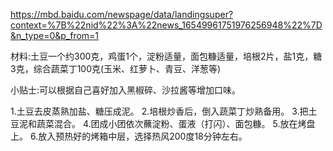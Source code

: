https://mbd.baidu.com/newspage/data/landingsuper?context=%7B%22nid%22%3A%22news_16549961751976256948%22%7D&n_type=0&p_from=1

材料:土豆一个约300克，鸡蛋1个，淀粉适量，面包糠适量，培根2片，盐1克，糖3克，综合蔬菜丁100克(玉米、红萝卜、青豆、洋葱等)

小贴士:可以根据自己喜好加入黑椒碎、沙拉酱等增加口味。

1.土豆去皮蒸熟加盐、糖压成泥。
2.培根炒香后，倒入蔬菜丁炒熟备用。
3.把土豆泥和蔬菜混合。
4.团成小团依次蘸淀粉、蛋液（打闪）、面包糠。
5.放在烤盘上。
6.放入预热好的烤箱中层，选择热风200度18分钟左右。
